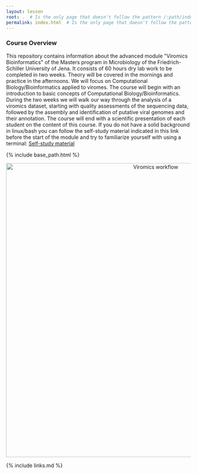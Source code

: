 ```yaml
---
layout: lesson
root: .  # Is the only page that doesn't follow the pattern /:path/index.html
permalink: index.html  # Is the only page that doesn't follow the pattern /:path/index.html
---
```


### Course Overview

This repository contains information about the advanced module "Viromics Bioinformatics" of the Masters program in Microbiology of the Friedrich-Schiller University of Jena. It consists of 60 hours dry lab work to be completed in two weeks. Theory will be covered in the mornings and practice in the afternoons. We will focus on Computational Biology/Bioinformatics applied to viromes. The course will begin with an introduction to basic concepts of Computational Biology/Bioinformatics. During the two weeks we will walk our way through the analysis of a viromics dataset, starting with quality assessments of the sequencing data, followed by the assembly and identification of putative viral genomes and their annotation. The course will end with a scientific presentation of each student on the content of this course. If you do not have a solid background in linux/bash you can follow the self-study material indicated in this link before the start of the module and try to familiarize yourself with using a terminal: [Self-study material](https://github.com/waltercostamb/course_viral-microbiology_2023/blob/main/study_material.md)

{% include base_path.html %}
<p align="center">
    <a href="{{ site.carpentries_site }}"><img src="{{ relative_root_path }}/assets/img/slide_module_2024.png" alt="Viromics workflow" width="800" /></a>
</p>

{% include links.md %}
